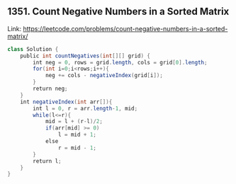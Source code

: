 ## 1351. Count Negative Numbers in a Sorted Matrix
Link: https://leetcode.com/problems/count-negative-numbers-in-a-sorted-matrix/

```java
class Solution {
    public int countNegatives(int[][] grid) {
        int neg = 0, rows = grid.length, cols = grid[0].length;
        for(int i=0;i<rows;i++){
            neg += cols - negativeIndex(grid[i]);
        }
        return neg;
    }
    int negativeIndex(int arr[]){
        int l = 0, r = arr.length-1, mid;
        while(l<=r){
            mid = l + (r-l)/2;
            if(arr[mid] >= 0)
                l = mid + 1;
            else
                r = mid - 1;
        }
        return l;
    }
}
```
